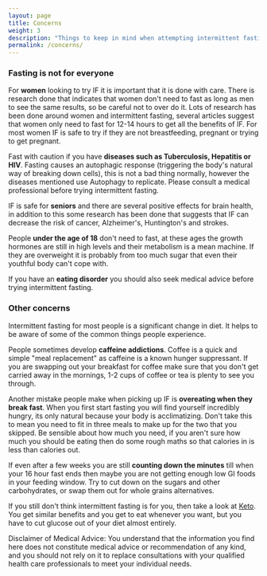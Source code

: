 ```yaml
---
layout: page
title: Concerns
weight: 3
description: "Things to keep in mind when attempting intermittent fasting. What are the concerns?"
permalink: /concerns/
---
```


### Fasting is not for everyone

For **women** looking to try IF it is important that it is done with care. There is research done that indicates that women don't need to fast as long as men to see the same results, so be careful not to over do it. Lots of research has been done around women and intermittent fasting, several articles suggest that women only need to fast for 12-14 hours to get all the benefits of IF. For most women IF is safe to try if they are not breastfeeding, pregnant or trying to get pregnant.

Fast with caution if you have **diseases such as Tuberculosis, Hepatitis or HIV**. Fasting causes an autophagic response (triggering the body's natural way of breaking down cells), this is not a bad thing normally, however the diseases mentioned use Autophagy to replicate. Please consult a medical professional before trying intermittent fasting.

IF is safe for **seniors** and there are several positive effects for brain health, in addition to this some research has been done that suggests that IF can decrease the risk of cancer, Alzheimer's, Huntington's and strokes.

People **under the age of 18** don't need to fast, at these ages the growth hormones are still in high levels and their metabolism is a mean machine. If they are overweight it is probably from too much sugar that even their youthful body can't cope with.

If you have an **eating disorder** you should also seek medical advice before trying intermittent fasting.

### Other concerns

Intermittent fasting for most people is a significant change in diet. It helps to be aware of some of the common things people experience.

People sometimes develop **caffeine addictions**. Coffee is a quick and simple "meal replacement" as caffeine is a known hunger suppressant. If you are swapping out your breakfast for coffee make sure that you don't get carried away in the mornings, 1-2 cups of coffee or tea is plenty to see you through.

Another mistake people make when picking up IF is **overeating when they break fast**. When you first start fasting you will find yourself incredibly hungry, its only natural because your body is acclimatizing. Don't take this to mean you need to fit in three meals to make up for the two that you skipped. Be sensible about how much you need, if you aren't sure how much you should be eating then do some rough maths so that calories in is less than calories out.

If even after a few weeks you are still **counting down the minutes** till when your 16 hour fast ends then maybe  you are not getting enough low GI foods in your feeding window. Try to cut down on the sugars and other carbohydrates, or swap them out for whole grains alternatives.

If you still don't think intermittent fasting is for you, then take a look at [Keto](http://reddit.com/r/keto). You get similar benefits and you get to eat whenever you want, but you have to cut glucose out of your diet almost entirely.

<p class="message">
Disclaimer of Medical Advice: You understand that the information you find here does not constitute medical advice or recommendation of any kind, and you should not rely on it to replace consultations with your qualified health care professionals to meet your individual needs.
</p>
